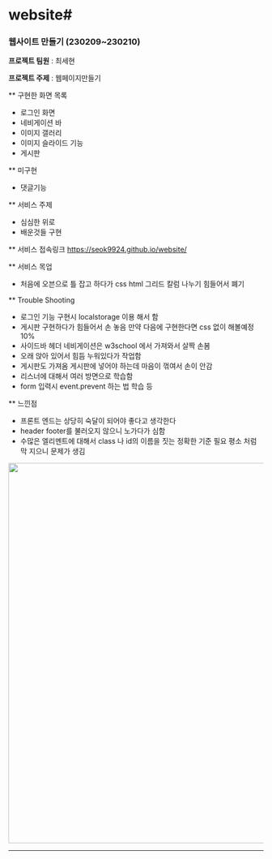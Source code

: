 # website#
### 웹사이트 만들기 (230209~230210)

**프로젝트 팀원** : 최세현

**프로젝트 주제** : 웹페이지만들기

** 구현한 화면 목록
- 로그인 화면
- 네비게이션 바 
- 이미지 갤러리
- 이미지 슬라이드 기능
- 게시판

** 미구현
- 댓글기능

** 서비스 주제
- 심심한 위로
- 배운것들 구현



** 서비스 접속링크
https://seok9924.github.io/website/

** 서비스 목업
- 처음에 오븐으로 틀 잡고 하다가 css html 그리드 칼럼 나누기 힘들어서 폐기

** Trouble Shooting 
- 로그인 기능 구현시 localstorage 이용 해서 함 
- 게시판 구현하다가 힘들어서 손 놓음 만약 다음에 구현한다면 css 없이 해볼예정 10%
- 사이드바 헤더 네비게이션은 w3school 에서 가져와서 살짝 손봄 
- 오래 앉아 있어서 힘듬 누워있다가 작업함
- 게시판도 가져옴 게시판에 넣어야 하는데 마음이 꺾여서 손이 안감
- 리스너에 대해서 여러 방면으로 학습함 
- form 입력시 event.prevent 하는 법 학습 등 

** 느낀점
- 프론트 엔드는 상당히 숙달이 되어야 좋다고 생각한다
- header footer를 불러오지 않으니 노가다가 심함
- 수많은 엘리멘트에 대해서 class 나 id의 이름을 짓는 정확한 기준 필요 평소 처럼 막 지으니 문제가 생김

<div align='center'>
  <img src="https://api.cdn.visitjeju.net/photomng/imgpath/201904/12/c43b23a1-2d6c-48cb-b42b-14b5e54efe3a.jpg" width="750">
</div>
<hr/>


